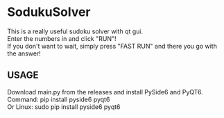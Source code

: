 # SodukuSolver
This is a really useful sudoku solver with qt gui.<br>
Enter the numbers in and click "RUN"!<br>
If you don't want to wait, simply press "FAST RUN" and there you go with the answer!<br>

## USAGE
Download main.py from the releases and install PySide6 and PyQT6.<br>
Command: pip install pyside6 pyqt6<br>
Or Linux: sudo pip install pyside6 pyqt6<br>
